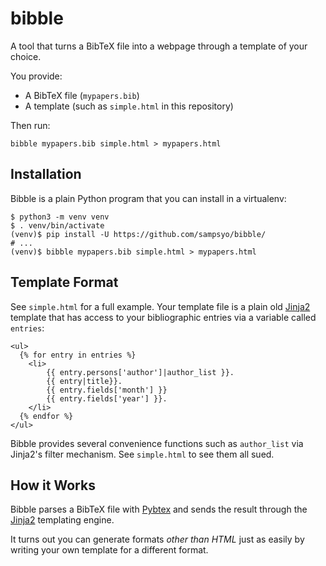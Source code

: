 bibble
======

A tool that turns a BibTeX file into a webpage through a template of your
choice.

You provide:
- A BibTeX file (`mypapers.bib`)
- A template (such as `simple.html` in this repository)

Then run:

    bibble mypapers.bib simple.html > mypapers.html

## Installation

Bibble is a plain Python program that you can install in a virtualenv:

```shell
$ python3 -m venv venv
$ . venv/bin/activate
(venv)$ pip install -U https://github.com/sampsyo/bibble/
# ...
(venv)$ bibble mypapers.bib simple.html > mypapers.html
```

## Template Format

See `simple.html` for a full example. Your template file is a plain old
[Jinja2][] template that has access to your bibliographic entries via a
variable called `entries`:

```html+django
<ul>
  {% for entry in entries %}
    <li>
        {{ entry.persons['author']|author_list }}.
        {{ entry|title}}.
        {{ entry.fields['month'] }}
        {{ entry.fields['year'] }}.
    </li>
  {% endfor %}
</ul>
```

Bibble provides several convenience functions such as `author_list` via
Jinja2's filter mechanism. See `simple.html` to see them all sued.

## How it Works

Bibble parses a BibTeX file with [Pybtex][] and sends the result through the
[Jinja2][] templating engine.

It turns out you can generate formats _other than HTML_ just as easily by
writing your own template for a different format.

[Pybtex]: http://pybtex.sourceforge.net/
[Jinja2]: http://jinja.pocoo.org/

